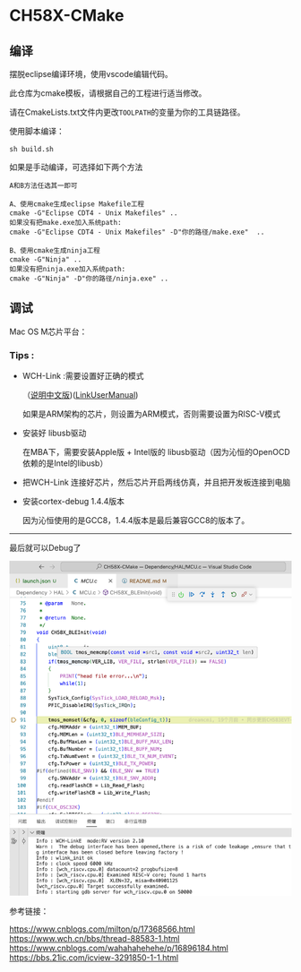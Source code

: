 # CH58X-CMake

## 编译

摆脱eclipse编译环境，使用vscode编辑代码。

此仓库为cmake模板，请根据自己的工程进行适当修改。

请在CmakeLists.txt文件内更改`TOOLPATH`的变量为你的工具链路径。

使用脚本编译：

```shell
sh build.sh
```

如果是手动编译，可选择如下两个方法


```shell
A和B方法任选其一即可

A、使用cmake生成eclipse Makefile工程
cmake -G"Eclipse CDT4 - Unix Makefiles" ..
如果没有把make.exe加入系统path:
cmake -G"Eclipse CDT4 - Unix Makefiles" -D"你的路径/make.exe"  ..

B、使用cmake生成ninja工程
cmake -G"Ninja" ..
如果没有把ninja.exe加入系统path:
cmake -G"Ninja" -D"你的路径/ninja.exe" ..
```

## 调试
Mac OS M芯片平台：

### Tips :
- WCH-Link :需要设置好正确的模式

    （[说明中文版](https://www.wch.cn/downloads/WCH-LinkUserManual_PDF.html))([LinkUserManual](https://www.wch-ic.com/downloads/WCH-LinkUserManual_PDF.html))

    如果是ARM架构的芯片，则设置为ARM模式，否则需要设置为RISC-V模式

- 安装好 libusb驱动

    在MBA下，需要安装Apple版 + Intel版的 libusb驱动（因为沁恒的OpenOCD依赖的是Intel的libusb）

- 把WCH-Link 连接好芯片，然后芯片开启两线仿真，并且把开发板连接到电脑

- 安装cortex-debug 1.4.4版本

    因为沁恒使用的是GCC8，1.4.4版本是最后兼容GCC8的版本了。


---

最后就可以Debug了


![Alt text](SCR-20230925-tgx.png)

参考链接：

https://www.cnblogs.com/milton/p/17368566.html
https://www.wch.cn/bbs/thread-88583-1.html
https://www.cnblogs.com/wahahahehehe/p/16896184.html
https://bbs.21ic.com/icview-3291850-1-1.html
